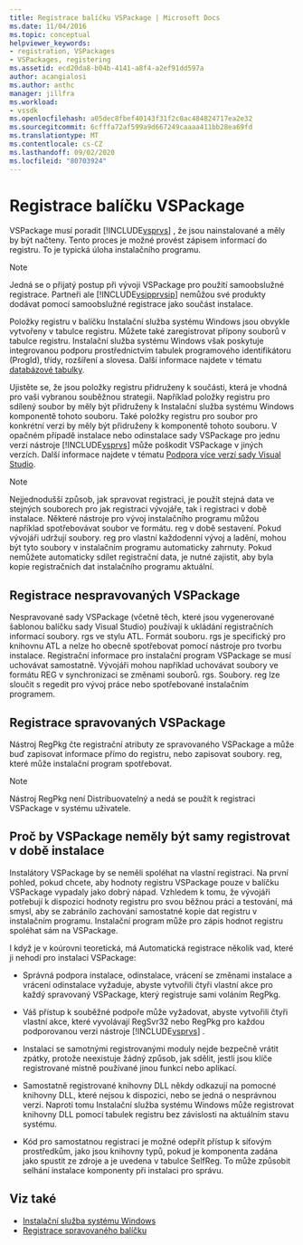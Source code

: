 ```yaml
---
title: Registrace balíčku VSPackage | Microsoft Docs
ms.date: 11/04/2016
ms.topic: conceptual
helpviewer_keywords:
- registration, VSPackages
- VSPackages, registering
ms.assetid: ecd20da8-b04b-4141-a8f4-a2ef91dd597a
author: acangialosi
ms.author: anthc
manager: jillfra
ms.workload:
- vssdk
ms.openlocfilehash: a05dec8fbef40143f31f2c0ac484824717ea2e32
ms.sourcegitcommit: 6cfffa72af599a9d667249caaaa411bb28ea69fd
ms.translationtype: MT
ms.contentlocale: cs-CZ
ms.lasthandoff: 09/02/2020
ms.locfileid: "80703924"
---
```

# <a name="vspackage-registration"></a>Registrace balíčku VSPackage
VSPackage musí poradit [!INCLUDE[vsprvs](../../code-quality/includes/vsprvs_md.md)] , že jsou nainstalované a měly by být načteny. Tento proces je možné provést zápisem informací do registru. To je typická úloha instalačního programu.

> [!NOTE]
> Jedná se o přijatý postup při vývoji VSPackage pro použití samoobslužné registrace. Partneři ale [!INCLUDE[vsipprvsip](../../extensibility/includes/vsipprvsip_md.md)] nemůžou své produkty dodávat pomocí samoobslužné registrace jako součást instalace.

 Položky registru v balíčku Instalační služba systému Windows jsou obvykle vytvořeny v tabulce registru. Můžete také zaregistrovat přípony souborů v tabulce registru. Instalační služba systému Windows však poskytuje integrovanou podporu prostřednictvím tabulek programového identifikátoru (ProgId), třídy, rozšíření a slovesa. Další informace najdete v tématu [databázové tabulky](/windows/desktop/Msi/database-tables).

 Ujistěte se, že jsou položky registru přidruženy k součásti, která je vhodná pro vaši vybranou souběžnou strategii. Například položky registru pro sdílený soubor by měly být přidruženy k Instalační služba systému Windows komponentě tohoto souboru. Také položky registru pro soubor pro konkrétní verzi by měly být přidruženy k komponentě tohoto souboru. V opačném případě instalace nebo odinstalace sady VSPackage pro jednu verzi nástroje [!INCLUDE[vsprvs](../../code-quality/includes/vsprvs_md.md)] může poškodit VSPackage v jiných verzích. Další informace najdete v tématu [Podpora více verzí sady Visual Studio](../../extensibility/supporting-multiple-versions-of-visual-studio.md).

> [!NOTE]
> Nejjednodušší způsob, jak spravovat registraci, je použít stejná data ve stejných souborech pro jak registraci vývojáře, tak i registraci v době instalace. Některé nástroje pro vývoj instalačního programu můžou například spotřebovávat soubor ve formátu. reg v době sestavení. Pokud vývojáři udržují soubory. reg pro vlastní každodenní vývoj a ladění, mohou být tyto soubory v instalačním programu automaticky zahrnuty. Pokud nemůžete automaticky sdílet registrační data, je nutné zajistit, aby byla kopie registračních dat instalačního programu aktuální.

## <a name="registering-unmanaged-vspackages"></a>Registrace nespravovaných VSPackage
 Nespravované sady VSPackage (včetně těch, které jsou vygenerované šablonou balíčku sady Visual Studio) používají k ukládání registračních informací soubory. rgs ve stylu ATL. Formát souboru. rgs je specifický pro knihovnu ATL a nelze ho obecně spotřebovat pomocí nástroje pro tvorbu instalace. Registrační informace pro instalační program VSPackage se musí uchovávat samostatně. Vývojáři mohou například uchovávat soubory ve formátu REG v synchronizaci se změnami souborů. rgs. Soubory. reg lze sloučit s regedit pro vývoj práce nebo spotřebované instalačním programem.

## <a name="registering-managed-vspackages"></a>Registrace spravovaných VSPackage
 Nástroj RegPkg čte registrační atributy ze spravovaného VSPackage a může buď zapisovat informace přímo do registru, nebo zapisovat soubory. reg, které může instalační program spotřebovat.

> [!NOTE]
> Nástroj RegPkg není Distribuovatelný a nedá se použít k registraci VSPackage v systému uživatele.

## <a name="why-vspackages-should-not-self-register-at-install-time"></a>Proč by VSPackage neměly být samy registrovat v době instalace
 Instalátory VSPackage by se neměli spoléhat na vlastní registraci. Na první pohled, pokud chcete, aby hodnoty registru VSPackage pouze v balíčku VSPackage vypadaly jako dobrý nápad. Vzhledem k tomu, že vývojáři potřebují k dispozici hodnoty registru pro svou běžnou práci a testování, má smysl, aby se zabránilo zachování samostatné kopie dat registru v instalačním programu. Instalační program může pro zápis hodnot registru spoléhat sám na VSPackage.

 I když je v koúrovni teoretická, má Automatická registrace několik vad, které ji nehodí pro instalaci VSPackage:

- Správná podpora instalace, odinstalace, vrácení se změnami instalace a vrácení odinstalace vyžaduje, abyste vytvořili čtyři vlastní akce pro každý spravovaný VSPackage, který registruje sami voláním RegPkg.

- Váš přístup k souběžné podpoře může vyžadovat, abyste vytvořili čtyři vlastní akce, které vyvolávají RegSvr32 nebo RegPkg pro každou podporovanou verzi nástroje [!INCLUDE[vsprvs](../../code-quality/includes/vsprvs_md.md)] .

- Instalaci se samotnými registrovanými moduly nejde bezpečně vrátit zpátky, protože neexistuje žádný způsob, jak sdělit, jestli jsou klíče registrované místně používané jinou funkcí nebo aplikací.

- Samostatně registrované knihovny DLL někdy odkazují na pomocné knihovny DLL, které nejsou k dispozici, nebo se jedná o nesprávnou verzi. Naproti tomu Instalační služba systému Windows může registrovat knihovny DLL pomocí tabulek registru bez závislosti na aktuálním stavu systému.

- Kód pro samostatnou registraci je možné odepřít přístup k síťovým prostředkům, jako jsou knihovny typů, pokud je komponenta zadána jako spustit ze zdroje a je uvedena v tabulce SelfReg. To může způsobit selhání instalace komponenty při instalaci pro správu.

## <a name="see-also"></a>Viz také
- [Instalační služba systému Windows](/windows/desktop/Msi/windows-installer-portal)
- [Registrace spravovaného balíčku](https://msdn.microsoft.com/library/f69e0ea3-6a92-4639-8ca9-4c9c210e58a1)

